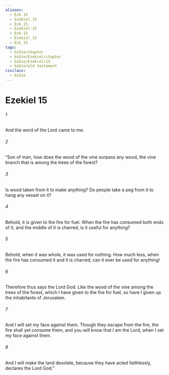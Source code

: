```yaml
---
aliases:
  - Ezk 15
  - Ezekiel.15
  - Ezk.15
  - Ezekiel-15
  - Ezk-15
  - Ezekiel_15
  - Ezk_15
tags:
  - bible/chapter
  - bible/Ezekiel/chapter
  - bible/Ezekiel/15
  - bible/old testament
cssclass:
  - bible
---
```


# Ezekiel 15

###### 1
And the word of the Lord came to me:
###### 2
“Son of man, how does the wood of the vine surpass any wood, the vine branch that is among the trees of the forest?
###### 3
Is wood taken from it to make anything? Do people take a peg from it to hang any vessel on it?
###### 4
Behold, it is given to the fire for fuel. When the fire has consumed both ends of it, and the middle of it is charred, is it useful for anything?
###### 5
Behold, when it was whole, it was used for nothing. How much less, when the fire has consumed it and it is charred, can it ever be used for anything!
###### 6
Therefore thus says the Lord God: Like the wood of the vine among the trees of the forest, which I have given to the fire for fuel, so have I given up the inhabitants of Jerusalem.
###### 7
And I will set my face against them. Though they escape from the fire, the fire shall yet consume them, and you will know that I am the Lord, when I set my face against them.
###### 8
And I will make the land desolate, because they have acted faithlessly, declares the Lord God.”


